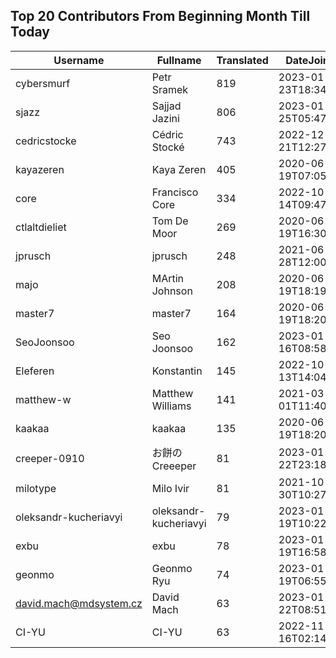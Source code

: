 ## Top 20 Contributors From Beginning Month Till Today ##
|Username|Fullname|Translated|DateJoined|
|--------|--------|----------|----------|
|cybersmurf|Petr Sramek|819|2023-01-23T18:34:00.|
|sjazz|Sajjad Jazini|806|2023-01-25T05:47:07.|
|cedricstocke|Cédric Stocké|743|2022-12-21T12:27:36.|
|kayazeren|Kaya Zeren|405|2020-06-19T07:05:24Z|
|core|Francisco Core|334|2022-10-14T09:47:20.|
|ctlaltdieliet|Tom De Moor|269|2020-06-19T16:30:47Z|
|jprusch|jprusch|248|2021-06-28T12:00:18.|
|majo|MArtin Johnson|208|2020-06-19T18:19:45Z|
|master7|master7|164|2020-06-19T18:20:39.|
|SeoJoonsoo|Seo Joonsoo|162|2023-01-16T08:58:24.|
|Eleferen|Konstantin|145|2022-10-13T14:04:24Z|
|matthew-w|Matthew Williams|141|2021-03-01T11:40:28.|
|kaakaa|kaakaa|135|2020-06-19T18:20:26Z|
|creeper-0910|お餅のCreeeper|81|2023-01-22T23:18:29.|
|milotype|Milo Ivir|81|2021-10-30T10:27:42.|
|oleksandr-kucheriavyi|oleksandr-kucheriavyi|79|2023-01-19T10:22:19.|
|exbu|exbu|78|2023-01-19T16:58:57.|
|geonmo|Geonmo Ryu|74|2023-01-19T06:55:44.|
|david.mach@mdsystem.cz|David Mach|63|2023-01-22T08:51:32.|
|CI-YU|CI-YU|63|2022-11-16T02:14:58.|
